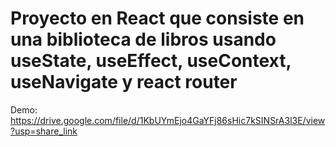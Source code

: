 # Proyecto en React que consiste en una biblioteca de libros usando useState, useEffect, useContext, useNavigate y react router
Demo: https://drive.google.com/file/d/1KbUYmEjo4GaYFj86sHic7kSINSrA3l3E/view?usp=share_link
